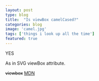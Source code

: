 ```yaml
---
layout: post
type: blog
title:  "Is viewBox camelCased?"
categories: blog
image: 'camel.jpg'
tags: ['things i look up all the time']
featured: true
---
```


<p class="bigbig">YES</p>

As in SVG viewBox attribute.

<del>viewbox</del> 
[MDN](https://developer.mozilla.org/en-US/docs/Web/SVG/Attribute/viewBox)

